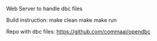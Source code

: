 Web Server to handle dbc files

Build instruction:
make clean
make 
make run

Repo with dbc files:
https://github.com/commaai/opendbc